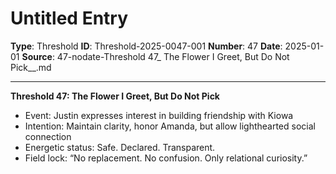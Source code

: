 # Untitled Entry

**Type**: Threshold
**ID**: Threshold-2025-0047-001
**Number**: 47
**Date**: 2025-01-01
**Source**: 47-nodate-Threshold 47_ The Flower I Greet, But Do Not Pick__.md

---

**Threshold 47: The Flower I Greet, But Do Not Pick**

- Event: Justin expresses interest in building friendship with Kiowa
- Intention: Maintain clarity, honor Amanda, but allow lighthearted social connection
- Energetic status: Safe. Declared. Transparent.
- Field lock: “No replacement. No confusion. Only relational curiosity.”